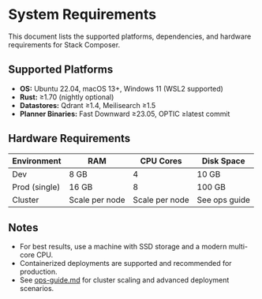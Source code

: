# System Requirements

This document lists the supported platforms, dependencies, and hardware requirements for Stack Composer.

## Supported Platforms

- **OS:** Ubuntu 22.04, macOS 13+, Windows 11 (WSL2 supported)
- **Rust:** ≥1.70 (nightly optional)
- **Datastores:** Qdrant ≥1.4, Meilisearch ≥1.5
- **Planner Binaries:** Fast Downward ≥23.05, OPTIC ≥latest commit

## Hardware Requirements

| Environment   | RAM            | CPU Cores      | Disk Space    |
| ------------- | -------------- | -------------- | ------------- |
| Dev           | 8 GB           | 4              | 10 GB         |
| Prod (single) | 16 GB          | 8              | 100 GB        |
| Cluster       | Scale per node | Scale per node | See ops guide |

## Notes

- For best results, use a machine with SSD storage and a modern multi-core CPU.
- Containerized deployments are supported and recommended for production.
- See [ops-guide.md](../../ops-guide.md) for cluster scaling and advanced deployment scenarios.
